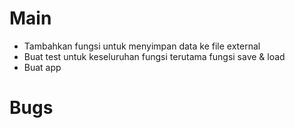 # Main
  - Tambahkan fungsi untuk menyimpan data ke file external
  - Buat test untuk keseluruhan fungsi terutama fungsi save & load
  - Buat app 


# Bugs
